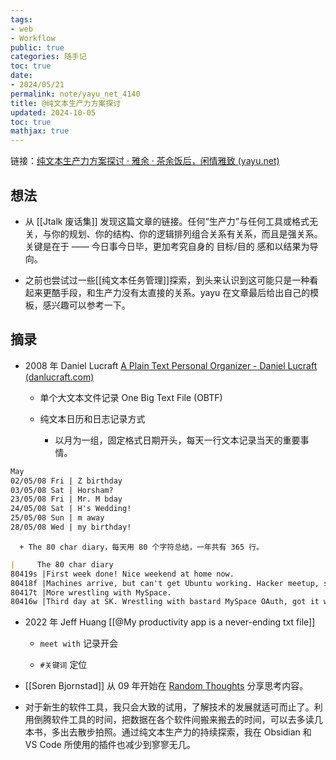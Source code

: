 ```yaml
---
tags:
- web
- Workflow
public: true
categories: 随手记
toc: true
date:
- 2024/05/21
permalink: note/yayu_net_4140
title: @纯文本生产力方案探讨
updated: 2024-10-05
toc: true
mathjax: true
---
```


链接：[纯文本生产力方案探讨 · 雅余 · 茶余饭后，闲情雅致 (yayu.net)](https://yayu.net/4140.html)

<!--more-->

## 想法

  + 从 [[Jtalk 废话集]] 发现这篇文章的链接。任何“生产力”与任何工具或格式无关，与你的规划、你的结构、你的逻辑排列组合关系有关系，而且是强关系。关键是在于 —— 今日事今日毕，更加考究自身的 目标/目的 感和以结果为导向。

  + 之前也尝试过一些[[纯文本任务管理]]探索，到头来认识到这可能只是一种看起来更酷手段，和生产力没有太直接的关系。yayu 在文章最后给出自己的模板，感兴趣可以参考一下。

## 摘录

  + 2008 年 Daniel Lucraft [A Plain Text Personal Organizer - Daniel Lucraft (danlucraft.com)](https://danlucraft.com/blog/2008/04/plain-text-organizer/)

    + 单个大文本文件记录 One Big Text File (OBTF)

    + 纯文本日历和日志记录方式

      + 以月为一组，固定格式日期开头，每天一行文本记录当天的重要事情。

```markdown
May
02/05/08 Fri | Z birthday
03/05/08 Sat | Horsham?
23/05/08 Fri | Mr. M bday
24/05/08 Sat | H's Wedding!
25/05/08 Sun | m away
28/05/08 Wed | my birthday!
```

      + The 80 char diary，每天用 80 个字符总结，一年共有 365 行。

```markdown
|     The 80 char diary                                                          |
80419s |First week done! Nice weekend at home now.                                      |
80418f |Machines arrive, but can't get Ubuntu working. Hacker meetup, second time round!|
80417t |More wrestling with MySpace.                                                    |
80416w |Third day at SK. Wrestling with bastard MySpace OAuth, got it working.
```

  + 2022 年 Jeff Huang [[@My productivity app is a never-ending txt file]]

    + `meet with` 记录开会

    + `#关键词` 定位

  + [[Soren Bjornstad]] 从 09 年开始在 [Random Thoughts](https://randomthoughts.sorenbjornstad.com/) 分享思考内容。

  + 对于新生的软件工具，我只会大致的试用，了解技术的发展就适可而止了。利用倒腾软件工具的时间，把数据在各个软件间搬来搬去的时间，可以去多读几本书，多出去散步拍照。通过纯文本生产力的持续探索，我在 Obsidian 和 VS Code 所使用的插件也减少到寥寥无几。


